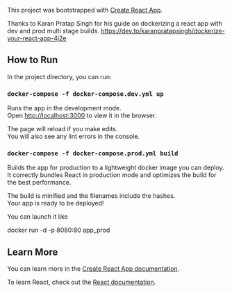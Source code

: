 This project was bootstrapped with [Create React App](https://github.com/facebook/create-react-app).

Thanks to Karan Pratap Singh for his guide on dockerizing a react app with dev and prod multi stage builds. https://dev.to/karanpratapsingh/dockerize-your-react-app-4j2e

## How to Run
In the project directory, you can run:

### `docker-compose -f docker-compose.dev.yml up`

Runs the app in the development mode.\
Open [http://localhost:3000](http://localhost:3000) to view it in the browser.

The page will reload if you make edits.\
You will also see any lint errors in the console.

### `docker-compose -f docker-compose.prod.yml build`
Builds the app for production to a lightweight docker image you can deploy.\
It correctly bundles React in production mode and optimizes the build for the best performance.

The build is minified and the filenames include the hashes.\
Your app is ready to be deployed!

You can launch it like

docker run -d -p 8080:80 app_prod

## Learn More

You can learn more in the [Create React App documentation](https://facebook.github.io/create-react-app/docs/getting-started).

To learn React, check out the [React documentation](https://reactjs.org/).
